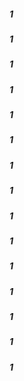 ##### 1
##### 1
##### 1
##### 1
##### 1
##### 1
##### 1
##### 1
##### 1
##### 1
##### 1
##### 1
##### 1
##### 1
##### 1
